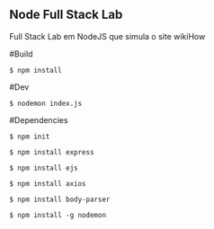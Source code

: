 ## Node Full Stack Lab

Full Stack Lab em NodeJS que simula o site wikiHow


#Build

` $ npm install
`

#Dev

` $ nodemon index.js
`

#Dependencies

` $ npm init
`

` $ npm install express
`

` $ npm install ejs
`

` $ npm install axios
`

` $ npm install body-parser
`

` $ npm install -g nodemon
`
